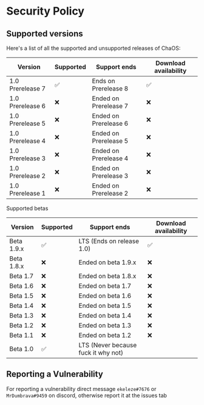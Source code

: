 # Security Policy

## Supported versions

Here's a list of all the supported and unsupported releases of ChaOS:

| Version  | Supported              | Support ends | Download availability |
| -------- | ---------------------- | ------------ | --------------------- |
| 1.0 Prerelease 7 | :white_check_mark: | Ends on Prerelease 8 | :white_check_mark: |
| 1.0 Prerelease 6 | :x:                | Ended on Prerelease 7 | :x:                |
| 1.0 Prerelease 5 | :x:                | Ended on Prerelease 6 | :x:                |
| 1.0 Prerelease 4 | :x:                | Ended on Prerelease 5 | :x:                |
| 1.0 Prerelease 3 | :x:                | Ended on Prerelease 4 | :x:                |
| 1.0 Prerelease 2 | :x:                | Ended on Prerelease 3 | :x:                |
| 1.0 Prerelease 1 | :x:                | Ended on Prerelease 2 | :x:                |

Supported betas

| Version  | Supported              | Support ends | Download availability |
| -------- | ---------------------- | ------------ | --------------------- |
| Beta 1.9.x   | :white_check_mark: | LTS (Ends on release 1.0) | :white_check_mark: |
| Beta 1.8.x   | :x:                | Ended on beta 1.9.x | :x:                |
| Beta 1.7     | :x:                | Ended on beta 1.8.x | :x:                |
| Beta 1.6     | :x:                | Ended on beta 1.7 | :x:                |
| Beta 1.5     | :x:                | Ended on beta 1.6 | :x:                |
| Beta 1.4     | :x:                | Ended on beta 1.5 | :x:                |
| Beta 1.3     | :x:                | Ended on beta 1.4 | :x:                |
| Beta 1.2     | :x:                | Ended on beta 1.3 | :x:                |
| Beta 1.1     | :x:                | Ended on beta 1.2 | :x:                |
| Beta 1.0     | :white_check_mark: | LTS (Never because fuck it why not) |

## Reporting a Vulnerability

For reporting a vulnerability direct message ``ekeleze#7676`` or ``MrDumbrava#9459`` on discord, otherwise report it at the issues tab
